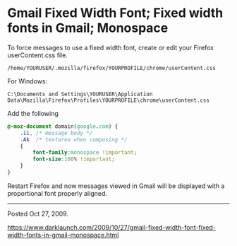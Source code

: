 # Gmail Fixed Width Font; Fixed width fonts in Gmail; Monospace

To force messages to use a fixed width font, create or edit your Firefox userContent.css file.
```
/home/YOURUSER/.mozilla/firefox/YOURPROFILE/chrome/userContent.css
```
For Windows:
```
C:\Documents and Settings\YOURUSER\Application Data\Mozilla\Firefox\Profiles\YOURPROFILE\chrome\userContent.css
```

Add the following
```css
@-moz-document domain(google.com) {
	.ii, /* message body */
	.Ak  /* textarea when composing */
	{
		font-family:monospace !important;
		font-size:100% !important;
	}
}
```
Restart Firefox and now messages viewed in Gmail will be displayed with a proportional font properly aligned.

---

Posted Oct 27, 2009.

https://www.darklaunch.com/2009/10/27/gmail-fixed-width-font-fixed-width-fonts-in-gmail-monospace.html